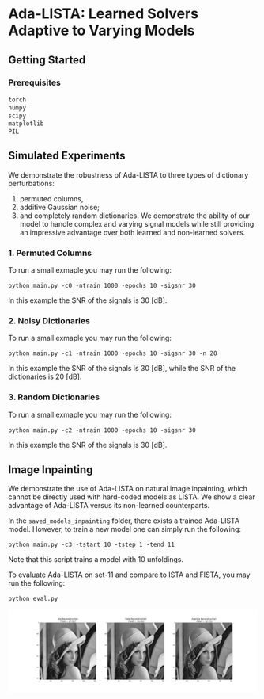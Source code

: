 # Ada-LISTA: Learned Solvers Adaptive to Varying Models

## Getting Started

### Prerequisites

```
torch
numpy
scipy
matplotlib
PIL
```

## Simulated Experiments
We demonstrate the robustness of Ada-LISTA to three types of dictionary perturbations:
1. permuted columns,
2. additive Gaussian noise; 
3. and completely random dictionaries.
We demonstrate the ability of our model to handle complex and varying signal models while still providing an impressive advantage over both learned and non-learned solvers.

### 1. Permuted Columns
To run a small exmaple you may run the following:
```
python main.py -c0 -ntrain 1000 -epochs 10 -sigsnr 30
```
In this example the SNR of the signals is 30 [dB].

### 2. Noisy Dictionaries
To run a small exmaple you may run the following:
```
python main.py -c1 -ntrain 1000 -epochs 10 -sigsnr 30 -n 20
```
In this example the SNR of the signals is 30 [dB], while the SNR of the dictionaries is 20 [dB].

### 3. Random Dictionaries
To run a small exmaple you may run the following:
```
python main.py -c2 -ntrain 1000 -epochs 10 -sigsnr 30
```
In this example the SNR of the signals is 30 [dB].

## Image Inpainting
We demonstrate the use of Ada-LISTA on natural image inpainting, which cannot be directly used with hard-coded models as LISTA. We show a clear advantage of Ada-LISTA versus its non-learned counterparts.

In the `saved_models_inpainting` folder, there exists a trained Ada-LISTA model. However, to train a new model one can simply run the following:
```
python main.py -c3 -tstart 10 -tstep 1 -tend 11
```
Note that this script trains a model with 10 unfoldings.

To evaluate Ada-LISTA on set-11 and compare to ISTA and FISTA, you may run the following:
```
python eval.py
```

![Inpainting Result](figures/inpainting/Lena_ratio_0.5_T_20_lambd_0.1.png)
